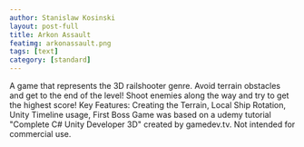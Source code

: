 ```yaml
---
author: Stanislaw Kosinski
layout: post-full
title: Arkon Assault
featimg: arkonassault.png
tags: [text]
category: [standard]
---
```


A game that represents the 3D railshooter genre. Avoid terrain obstacles and get to the end of the level! Shoot enemies along the way and try to get the highest score!
Key Features: Creating the Terrain, Local Ship Rotation, Unity Timeline usage, First Boss
Game was based on a udemy tutorial "Complete C# Unity Developer 3D" created by gamedev.tv.
Not intended for commercial use.